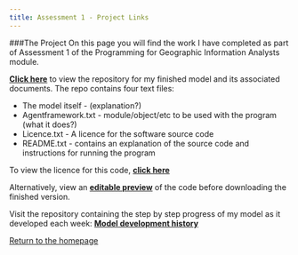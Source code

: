 ```yaml
---
title: Assessment 1 - Project Links
---
```


###The Project
On this page you will find the work I have completed as part of Assessment 1 of the Programming for Geographic Information Analysts module. 

[**Click here**](https://github.com/davidosh96/Assessment_1) to view the repository for my finished model and its associated documents.
The repo contains four text files:
* The model itself - (explanation?)
* Agentframework.txt - module/object/etc to be used with the program (what it does?)
* Licence.txt - A licence for the software source code
* README.txt - contains an explanation of the source code and instructions for running the program 


To view the licence for this code, [**click here**]()




Alternatively, view an [**editable preview**](https://davidosh96.github.io/modelpreview.html) of the code before downloading the finished version.


Visit the repository containing the step by step progress of my model as it developed each week:
[**Model development history**](https://github.com/davidosh96/Assessment_1)


[Return to the homepage](https://davidosh96.github.io/index.html)
